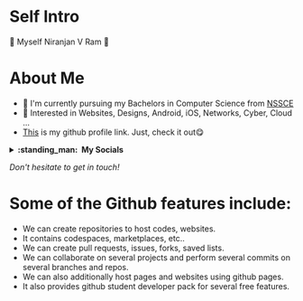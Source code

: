# Self Intro

👋 Myself Niranjan V Ram 🥸

# About Me
- 🌱 I'm currently pursuing my Bachelors in Computer Science from [NSSCE](https://nssce.ac.in/)
- 👀 Interested in Websites, Designs, Android, iOS, Networks, Cyber, Cloud ...
- [This](https://github.com/NiranjanVRam/) is my github profile link. Just, check it out😋

<details>
  <summary><b>:standing_man: &nbsp;My Socials</b></summary>
  <br/>
<p align="left">
    <a href="https://twitter.com/NiranjanVRam">
        <img height="35px" src="https://img.icons8.com/fluent/48/000000/twitter.png" />
    </a>
    <a href="https://linkedin.com/in/niranjanvram">
        <img height="35px" src="https://img.icons8.com/ios-filled/50/000000/linkedin.png" />
    </a>
    <a href="mailto:niranjanvram@gmail.com">
        <img height="35px" src="https://img.icons8.com/color/48/000000/gmail-new.png" />
    </a>
    <a href="https://github.com/NiranjanVRam">
        <img height="35px" src="https://img.icons8.com/ios-filled/50/000000/github.png" />
    </a>
</p>
</details>

<p align=left>
<em>Don't hesitate to get in touch!</em>
</p>

# Some of the Github features include:
- We can create repositories to host codes, websites.
- It contains codespaces, marketplaces, etc..
- We can create pull requests, issues, forks, saved lists.
- We can collaborate on several projects and perform several commits on several branches and repos.
- We can also additionally host pages and websites using github pages.
- It also provides github student developer pack for several free features.
